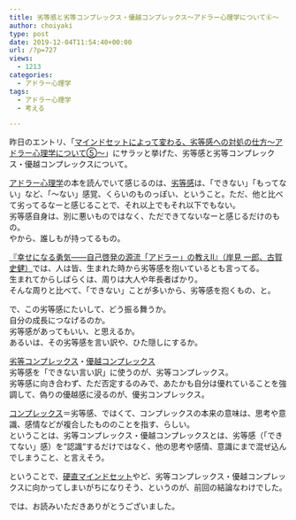 ```yaml
---
title: 劣等感と劣等コンプレックス・優越コンプレックス〜アドラー心理学について⑥〜
author: choiyaki
type: post
date: 2019-12-04T11:54:40+00:00
url: /?p=727
views:
  - 1213
categories:
  - アドラー心理学
tags:
  - アドラー心理学
  - 考える

---
```

昨日のエントリ、「[マインドセットによって変わる、劣等感への対処の仕方〜アドラー心理学について⑤〜][1]」にサラッと挙げた、劣等感と劣等コンプレックス・優越コンプレックスについて。

[アドラー心理学][2]の本を読んでいて感じるのは、[劣等感][3]は、「できない」「もってない」など、「〜ない」感覚、くらいのものっぽい、ということ。ただ、他と比べて劣ってるなーと感じることで、それ以上でもそれ以下でもない。  
劣等感自身は、別に悪いものではなく、ただできてないなーと感じるだけのもの。  
やから、誰しもが持ってるもの。

[『幸せになる勇気――自己啓発の源流「アドラー」の教えII』（岸見 一郎、古賀 史健）][4]では、人は皆、生まれた時から劣等感を抱いているとも言ってる。  
生まれてからしばらくは、周りは大人や年長者ばかり。  
そんな周りと比べて、「できない」ことが多いから、劣等感を抱くもの、と。

で、この劣等感にたいして、どう振る舞うか。  
自分の成長につなげるのか。  
劣等感があってもいい、と思えるか。  
あるいは、その劣等感を言い訳や、ひた隠しにするか。

[劣等コンプレックス][5]・[優越コンプレックス][6]  
劣等感を「できない言い訳」に使うのが、劣等コンプレックス。  
劣等感に向き合わず、ただ否定するのみで、あたかも自分は優れていることを強調して、偽りの優越感に浸るのが、優劣コンプレックス。

[コンプレックス][7]＝劣等感、ではくて、コンプレックスの本来の意味は、思考や意識、感情などが複合したもののことを指す、らしい。  
ということは、劣等コンプレックス・優越コンプレックスとは、劣等感（「できてない」感）を“認識“するだけではなく、他の思考や感情、意識にまで混ぜ込んでしまうこと、と言えそう。

ということで、[硬直マインドセット][8]やど、劣等コンプレックス・優越コンプレックスに向かってしまいがちになりそう、というのが、前回の結論なわけでした。

では、お読みいただきありがとうございました。

 [1]: https://choiyaki.com/?p=725
 [2]: https://scrapbox.io/choiyaki-hondana/%E3%82%A2%E3%83%89%E3%83%A9%E3%83%BC%E5%BF%83%E7%90%86%E5%AD%A6
 [3]: https://scrapbox.io/choiyaki-hondana/%E5%8A%A3%E7%AD%89%E6%84%9F
 [4]: https://scrapbox.io/choiyaki-hondana/%E3%80%8E%E5%B9%B8%E3%81%9B%E3%81%AB%E3%81%AA%E3%82%8B%E5%8B%87%E6%B0%97%E2%80%95%E2%80%95%E8%87%AA%E5%B7%B1%E5%95%93%E7%99%BA%E3%81%AE%E6%BA%90%E6%B5%81%E3%80%8C%E3%82%A2%E3%83%89%E3%83%A9%E3%83%BC%E3%80%8D%E3%81%AE%E6%95%99%E3%81%88II%E3%80%8F%EF%BC%88%E5%B2%B8%E8%A6%8B_%E4%B8%80%E9%83%8E%E3%80%81%E5%8F%A4%E8%B3%80_%E5%8F%B2%E5%81%A5%EF%BC%89
 [5]: https://scrapbox.io/choiyaki-hondana/%E5%8A%A3%E7%AD%89%E3%82%B3%E3%83%B3%E3%83%97%E3%83%AC%E3%83%83%E3%82%AF%E3%82%B9
 [6]: https://scrapbox.io/choiyaki-hondana/%E5%84%AA%E8%B6%8A%E3%82%B3%E3%83%B3%E3%83%97%E3%83%AC%E3%83%83%E3%82%AF%E3%82%B9
 [7]: https://scrapbox.io/choiyaki-hondana/%E3%82%B3%E3%83%B3%E3%83%97%E3%83%AC%E3%83%83%E3%82%AF%E3%82%B9
 [8]: https://scrapbox.io/choiyaki-hondana/%E7%A1%AC%E7%9B%B4%E3%83%9E%E3%82%A4%E3%83%B3%E3%83%89%E3%82%BB%E3%83%83%E3%83%88